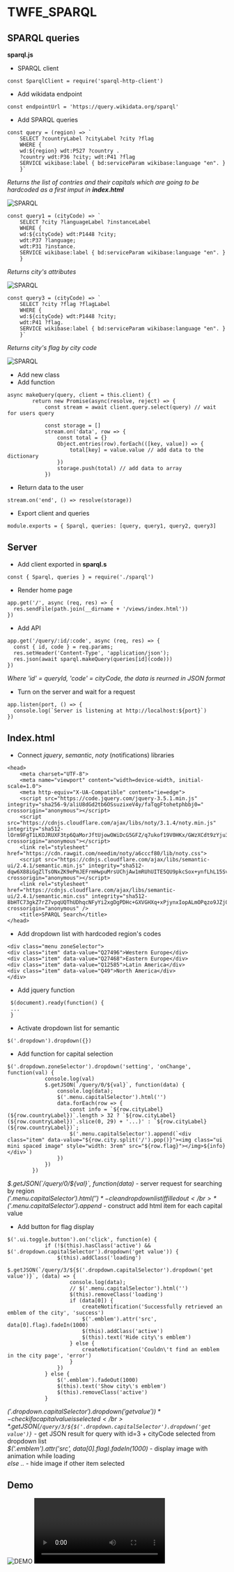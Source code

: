 # TWFE_SPARQL

## SPARQL queries

**sparql.js**

+ SPARQL client 

```
const SparqlClient = require('sparql-http-client')
```

+ Add wikidata endpoint 

```
const endpointUrl = 'https://query.wikidata.org/sparql'
```

+ Add SPARQL queries

```
const query = (region) => `
    SELECT ?countryLabel ?cityLabel ?city ?flag
    WHERE {
    wd:${region} wdt:P527 ?country .
    ?country wdt:P36 ?city; wdt:P41 ?flag
    SERVICE wikibase:label { bd:serviceParam wikibase:language "en". }
    }`
```

*Returns the list of contries and their capitals which are going to be hardcoded as a first imput in **index.html***

![SPARQL](/images/query.png)

```
const query1 = (cityCode) => `
    SELECT ?city ?languageLabel ?instanceLabel
    WHERE {
    wd:${cityCode} wdt:P1448 ?city;
    wdt:P37 ?language;
    wdt:P31 ?instance.
    SERVICE wikibase:label { bd:serviceParam wikibase:language "en". }
    }
```

*Returns city's attributes*

![SPARQL](/images/query1.png)

```
const query3 = (cityCode) => `
    SELECT ?city ?flag ?flagLabel
    WHERE {
    wd:${cityCode} wdt:P1448 ?city;
    wdt:P41 ?flag.
    SERVICE wikibase:label { bd:serviceParam wikibase:language "en". }
    }`
```
*Returns city's flag by city code*

![SPARQL](/images/query3.png)

+ Add new class
+ Add function

```
async makeQuery(query, client = this.client) {
        return new Promise(async(resolve, reject) => {
            const stream = await client.query.select(query) // wait for users query

            const storage = []
            stream.on('data', row => { 
                const total = {}
                Object.entries(row).forEach(([key, value]) => {
                    total[key] = value.value // add data to the dictionary 
                })
                storage.push(total) // add data to array
            })
```

+ Return data to the user

```
stream.on('end', () => resolve(storage))
```

+ Export client and queries
```
module.exports = { Sparql, queries: [query, query1, query2, query3] 
```

## Server

+ Add client exported in **sparql.s**

```
const { Sparql, queries } = require('./sparql')
```

+ Render home page

```
app.get('/', async (req, res) => {
  res.sendFile(path.join(__dirname + '/views/index.html'))
})
```

+ Add API

```
app.get('/query/:id/:code', async (req, res) => {
  const { id, code } = req.params;
  res.setHeader('Content-Type', 'application/json');
  res.json(await sparql.makeQuery(queries[id](code)))
})
```

*Where 'id' = queryId, 'code' = cityCode, the data is reurned in JSON format*

+ Turn on the server and wait for a request

```
app.listen(port, () => {
  console.log(`Server is listening at http://localhost:${port}`)
})
```

## Index.html

+ Connect *jquery*, *semantic*, *noty* (notifications) libraries

```
<head>
    <meta charset="UTF-8">
    <meta name="viewport" content="width=device-width, initial-scale=1.0">
    <meta http-equiv="X-UA-Compatible" content="ie=edge">
    <script src="https://code.jquery.com/jquery-3.5.1.min.js" integrity="sha256-9/aliU8dGd2tb6OSsuzixeV4y/faTqgFtohetphbbj0=" crossorigin="anonymous"></script>
    <script src="https://cdnjs.cloudflare.com/ajax/libs/noty/3.1.4/noty.min.js" integrity="sha512-lOrm9FgT1LKOJRUXF3tp6QaMorJftUjowOWiDcG5GFZ/q7ukof19V0HKx/GWzXCdt9zYju3/KhBNdCLzK8b90Q==" crossorigin="anonymous"></script>
    <link rel="stylesheet" href="https://cdn.rawgit.com/needim/noty/a6cccf80/lib/noty.css">
    <script src="https://cdnjs.cloudflare.com/ajax/libs/semantic-ui/2.4.1/semantic.min.js" integrity="sha512-dqw6X88iGgZlTsONxZK9ePmJEFrmHwpuMrsUChjAw1mRUhUITE5QU9pkcSox+ynfLhL15Sv2al5A0LVyDCmtUw==" crossorigin="anonymous"></script>
    <link rel="stylesheet" href="https://cdnjs.cloudflare.com/ajax/libs/semantic-ui/2.4.1/semantic.min.css" integrity="sha512-8bHTC73gkZ7rZ7vpqUQThUDhqcNFyYi2xgDgPDHc+GXVGHXq+xPjynxIopALmOPqzo9JZj0k6OqqewdGO3EsrQ==" crossorigin="anonymous" />
    <title>SPARQL Search</title>
</head>
```
+ Add dropdown list with hardcoded region's codes

```
<div class="menu zoneSelector">
<div class="item" data-value="Q27496">Western Europe</div>
<div class="item" data-value="Q27468">Eastern Europe</div>
<div class="item" data-value="Q12585">Latin America</div>
<div class="item" data-value="Q49">North America</div>
</div>
```

+ Add jquery function

```
 $(document).ready(function() {
 ...
 }
```
+ Activate dropdown list for semantic

```
$('.dropdown').dropdown({})
```

+ Add function for capital selection

```
$('.dropdown.zoneSelector').dropdown('setting', 'onChange', function(val) {
            console.log(val)
            $.getJSON(`/query/0/${val}`, function(data) {
                console.log(data);
                $('.menu.capitalSelector').html('')
                data.forEach(row => {
                    const info = `${row.cityLabel} (${row.countryLabel})`.length > 32 ? `${row.cityLabel} (${row.countryLabel})`.slice(0, 29) + '...)' : `${row.cityLabel} (${row.countryLabel})`;
                    $('.menu.capitalSelector').append(`<div class="item" data-value="${row.city.split('/').pop()}"><img class="ui mini spaced image" style="width: 3rem" src="${row.flag}"></img>${info}</div>`)
                })
            })
        })
```

*$.getJSON(`/query/0/${val}`, function(data)* - server request for searching by region </br>
*$('.menu.capitalSelector').html('')* - clean dropdown list if filled out </br>
*$('.menu.capitalSelector').append* - construct add html item for each capital value </br>

+ Add button for flag display 

```
$('.ui.toggle.button').on('click', function(e) {
            if (!$(this).hasClass('active') && $('.dropdown.capitalSelector').dropdown('get value')) {
                $(this).addClass('loading')
                $.getJSON(`/query/3/${$('.dropdown.capitalSelector').dropdown('get value')}`, (data) => {
                    console.log(data);
                    // $('.menu.capitalSelector').html('')
                    $(this).removeClass('loading')
                    if (data[0]) {
                        createNotification('Successfully retrieved an emblem of the city', 'success')
                        $('.emblem').attr('src', data[0].flag).fadeIn(1000)
                        $(this).addClass('active')
                        $(this).text('Hide city\'s emblem')
                    } else {
                        createNotification('Couldn\'t find an emblem in the city page', 'error')
                    }
                })
            } else {
                $('.emblem').fadeOut(1000)
                $(this).text('Show city\'s emblem')
                $(this).removeClass('active')
            }
```

*$('.dropdown.capitalSelector').dropdown('get value'))* - check if a capital value is selected </br>
*$.getJSON(`/query/3/${$('.dropdown.capitalSelector').dropdown('get value')}`* - get JSON result for query with id=3 + cityCode selected from dropdown list </br>
*$('.emblem').attr('src', data[0].flag).fadeIn(1000)* - display image with animation while loading </br>
*else ..* - hide image if other item selected

## Demo
![DEMO](/images/poster.png)
![DEMO](/images/demo.mp4)

